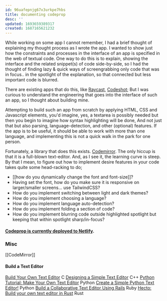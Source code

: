 ```yaml
---
id: 96uafepnjg67x3urkpe7hbs
title: documenting codeprop
desc: ''
updated: 1693659389317
created: 1687165621232
---
```


While working on some app I cannot remember, I had a brief thought of explaining my thought process as I wrote the app. I wanted to show just how the constraints and processes in the interface of an app is specified in the web of textual code. One way to do this is to explain, showing the interface and the related snippet(s) of code side-by-side, so I had the thought of finding lazy & quick ways of screengrabbing only code that was in focus.. in the spotlight of the explanation, so that connected but less important code is blurred.

There are existing apps that do this, like [Raycast](https://ray.so/), [Codeshot](https://codeshotapp.com/); But I was curious to understand the engineering that goes into the interface of such an app, so I thought about building mine.

Attempting to build such an app from scratch by applying HTML, CSS and Javascript elements, you'd imagine, yes, a textarea is possibly needed but then you begin to imagine how syntax highlighting will be done, And not just that but also parsing, language-detection, and other (optional) features. If the app is to be useful, it should be able to work with more than one language, and implementing this is not a quick walk in the park for one person.

Fortunately, a library that does this exists. [Codemirror](https://codemirror.net/). The only hiccup is that it is a full-blown text-editor. And, as I see it, the learning curve is steep. By that I mean, to figure out how to implement desire features in your code takes quite some head-racking to do;
- [[how do you dynamically change the font and font-size]]?
- Having set the font, how do you make sure it is responsive on larger/smaller screens... use TailwindCSS?
- How do you implement switching between light and dark themes?
- How do you implement choosing a language?
- How do you implement language auto-detection?
- How do you implement folding a section of code?
- How do you implement blurring code outside highlighted spotlight but keeping that within spotlight sharp/in-focus?

#### [Codeprop is currently deployed to Netlify](https://codeprop.netlify.app/).

### Misc
[[CodeMirror]] 
#### Build a Text Editor
[Build Your Own Text Editor](https://viewsourcecode.org/snaptoken/kilo/) C
[Designing a Simple Text Editor](http://www.fltk.org/doc-1.1/editor.html) C++
[Python Tutorial: Make Your Own Text Editor](https://www.youtube.com/watch?v=xqDonHEYPgA) Python
[Create a Simple Python Text Editor!](http://www.instructables.com/id/Create-a-Simple-Python-Text-Editor/) Python
[Build a Collaborative Text Editor Using Rails](https://blog.aha.io/text-editor/) Ruby
[Hecto: Build your own text editor in Rust](https://www.flenker.blog/hecto/) Rust

